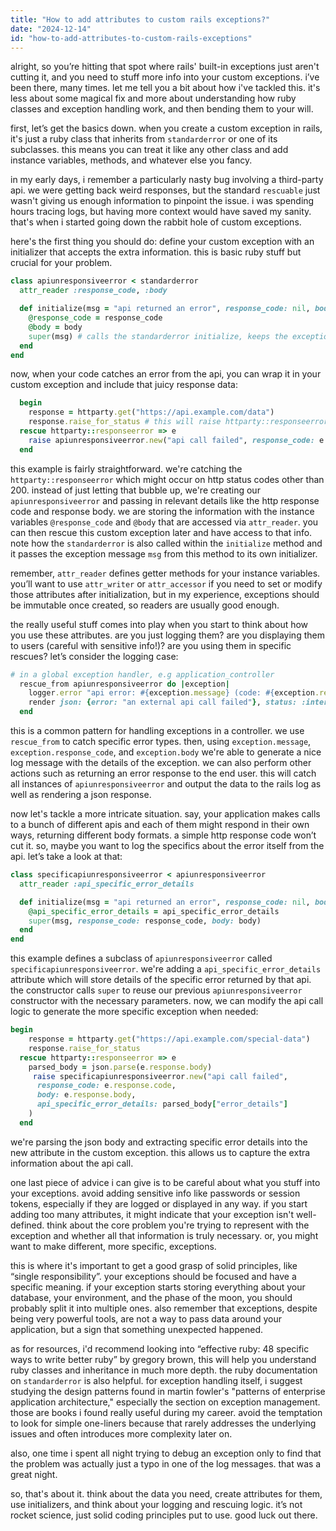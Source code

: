 ```yaml
---
title: "How to add attributes to custom rails exceptions?"
date: "2024-12-14"
id: "how-to-add-attributes-to-custom-rails-exceptions"
---
```


alright, so you’re hitting that spot where rails' built-in exceptions just aren't cutting it, and you need to stuff more info into your custom exceptions. i’ve been there, many times. let me tell you a bit about how i've tackled this. it's less about some magical fix and more about understanding how ruby classes and exception handling work, and then bending them to your will.

first, let’s get the basics down. when you create a custom exception in rails, it's just a ruby class that inherits from `standarderror` or one of its subclasses. this means you can treat it like any other class and add instance variables, methods, and whatever else you fancy.

in my early days, i remember a particularly nasty bug involving a third-party api. we were getting back weird responses, but the standard `rescuable` just wasn't giving us enough information to pinpoint the issue. i was spending hours tracing logs, but having more context would have saved my sanity. that's when i started going down the rabbit hole of custom exceptions.

here's the first thing you should do: define your custom exception with an initializer that accepts the extra information. this is basic ruby stuff but crucial for your problem.

```ruby
class apiunresponsiveerror < standarderror
  attr_reader :response_code, :body

  def initialize(msg = "api returned an error", response_code: nil, body: nil)
    @response_code = response_code
    @body = body
    super(msg) # calls the standarderror initialize, keeps the exception message
  end
end
```

now, when your code catches an error from the api, you can wrap it in your custom exception and include that juicy response data:

```ruby
  begin
    response = httparty.get("https://api.example.com/data")
    response.raise_for_status # this will raise httparty::responseerror
  rescue httparty::responseerror => e
    raise apiunresponsiveerror.new("api call failed", response_code: e.response.code, body: e.response.body)
  end
```

this example is fairly straightforward. we're catching the `httparty::responseerror` which might occur on http status codes other than 200. instead of just letting that bubble up, we're creating our `apiunresponsiveerror` and passing in relevant details like the http response code and response body. we are storing the information with the instance variables `@response_code` and `@body` that are accessed via `attr_reader`. you can then rescue this custom exception later and have access to that info. note how the `standarderror` is also called within the `initialize` method and it passes the exception message `msg` from this method to its own initializer.

remember, `attr_reader` defines getter methods for your instance variables. you’ll want to use `attr_writer` or `attr_accessor` if you need to set or modify those attributes after initialization, but in my experience, exceptions should be immutable once created, so readers are usually good enough.

the really useful stuff comes into play when you start to think about how you use these attributes. are you just logging them? are you displaying them to users (careful with sensitive info!)? are you using them in specific rescues? let’s consider the logging case:

```ruby
# in a global exception handler, e.g application_controller
  rescue_from apiunresponsiveerror do |exception|
    logger.error "api error: #{exception.message} (code: #{exception.response_code}, body: #{exception.body})"
    render json: {error: "an external api call failed"}, status: :internal_server_error
  end
```

this is a common pattern for handling exceptions in a controller. we use `rescue_from` to catch specific error types. then, using `exception.message`, `exception.response_code`, and `exception.body` we're able to generate a nice log message with the details of the exception. we can also perform other actions such as returning an error response to the end user. this will catch all instances of `apiunresponsiveerror` and output the data to the rails log as well as rendering a json response.

now let's tackle a more intricate situation. say, your application makes calls to a bunch of different apis and each of them might respond in their own ways, returning different body formats. a simple http response code won’t cut it. so, maybe you want to log the specifics about the error itself from the api. let’s take a look at that:

```ruby
class specificapiunresponsiveerror < apiunresponsiveerror
  attr_reader :api_specific_error_details

  def initialize(msg = "api returned an error", response_code: nil, body: nil, api_specific_error_details: {})
    @api_specific_error_details = api_specific_error_details
    super(msg, response_code: response_code, body: body)
  end
end
```

this example defines a subclass of `apiunresponsiveerror` called `specificapiunresponsiveerror`. we're adding a `api_specific_error_details` attribute which will store details of the specific error returned by that api. the constructor calls `super` to reuse our previous `apiunresponsiveerror` constructor with the necessary parameters.
now, we can modify the api call logic to generate the more specific exception when needed:

```ruby
begin
    response = httparty.get("https://api.example.com/special-data")
    response.raise_for_status
  rescue httparty::responseerror => e
    parsed_body = json.parse(e.response.body)
     raise specificapiunresponsiveerror.new("api call failed",
      response_code: e.response.code,
      body: e.response.body,
      api_specific_error_details: parsed_body["error_details"]
    )
  end
```
we're parsing the json body and extracting specific error details into the new attribute in the custom exception. this allows us to capture the extra information about the api call.

one last piece of advice i can give is to be careful about what you stuff into your exceptions. avoid adding sensitive info like passwords or session tokens, especially if they are logged or displayed in any way. if you start adding too many attributes, it might indicate that your exception isn't well-defined. think about the core problem you're trying to represent with the exception and whether all that information is truly necessary. or, you might want to make different, more specific, exceptions.

this is where it's important to get a good grasp of solid principles, like “single responsibility”. your exceptions should be focused and have a specific meaning. if your exception starts storing everything about your database, your environment, and the phase of the moon, you should probably split it into multiple ones. also remember that exceptions, despite being very powerful tools, are not a way to pass data around your application, but a sign that something unexpected happened.

as for resources, i'd recommend looking into “effective ruby: 48 specific ways to write better ruby” by gregory brown, this will help you understand ruby classes and inheritance in much more depth. the ruby documentation on `standarderror` is also helpful. for exception handling itself, i suggest studying the design patterns found in martin fowler's "patterns of enterprise application architecture," especially the section on exception management. those are books i found really useful during my career. avoid the temptation to look for simple one-liners because that rarely addresses the underlying issues and often introduces more complexity later on.

also, one time i spent all night trying to debug an exception only to find that the problem was actually just a typo in one of the log messages. that was a great night.

so, that's about it. think about the data you need, create attributes for them, use initializers, and think about your logging and rescuing logic. it’s not rocket science, just solid coding principles put to use. good luck out there.
